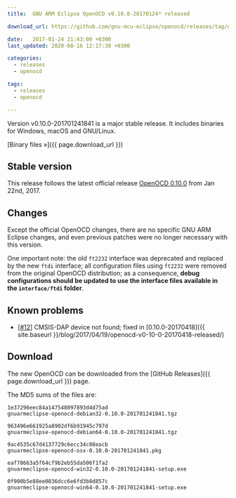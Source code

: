 ```yaml
---
title:  GNU ARM Eclipse OpenOCD v0.10.0-20170124* released

download_url: https://github.com/gnu-mcu-eclipse/openocd/releases/tag/gae-0.10.0-20170124

date:   2017-01-24 21:43:00 +0300
last_updated: 2020-08-16 12:17:39 +0300

categories:
  - releases
  - openocd

tags:
  - releases
  - openocd

---
```


Version v0.10.0-201701241841 is a major stable release. It includes binaries for Windows, macOS and GNU/Linux.

[Binary files »]({{ page.download_url }})

## Stable version

This release follows the latest official release [OpenOCD 0.10.0](http://openocd.org/2017/01/openocd-0-10-0-release-is-out/) from Jan 22nd, 2017.

## Changes

Except the official OpenOCD changes, there are no specific GNU ARM Eclipse changes, and even previous patches were no longer necessary with this version.

One important note: the old `ft2232` interface was deprecated and replaced by the new `ftdi` interface; all configuration files using `ft2232` were removed from the original OpenOCD distribution; as a consequence, **debug configurations should be updated to use the interface files available in the `interface/ftdi` folder**.

## Known problems

* [[#12](https://github.com/gnu-mcu-eclipse/openocd/issues/12)] CMSIS-DAP device not found; fixed in [0.10.0-20170418]({{ site.baseurl }}/blog/2017/04/19/openocd-v0-10-0-20170418-released/)

## Download

The new OpenOCD can be downloaded from the [GitHub Releases]({{ page.download_url }}) page.

The MD5 sums of the files are:

```console
1e37296eec84a147548097893d4d75ad  
gnuarmeclipse-openocd-debian32-0.10.0-201701241841.tgz

963496e661925a8902df6b91945c797d  
gnuarmeclipse-openocd-debian64-0.10.0-201701241841.tgz

9ac4535c67d4137729c6ecc34c08eacb 
gnuarmeclipse-openocd-osx-0.10.0-201701241841.pkg

eaf78663a5f64cf9b2eb55da506f1fa2  
gnuarmeclipse-openocd-win32-0.10.0-201701241841-setup.exe

0f900b5e88ee0836dcc6e6fd3b8d857c  
gnuarmeclipse-openocd-win64-0.10.0-201701241841-setup.exe
```
